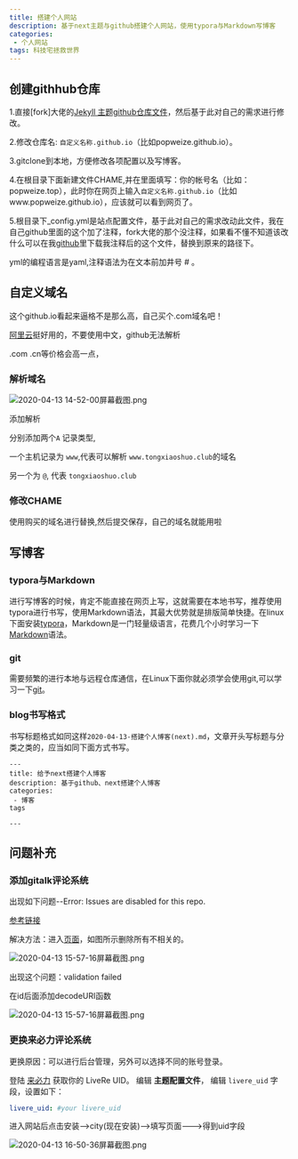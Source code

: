 ```yaml
---
title: 搭建个人网站  
description: 基于next主题与github搭建个人网站，使用typora与Markdown写博客            
categories:
 - 个人网站
tags: 科技宅拯救世界
---
```



## 创建githhub仓库

1.直接[fork]大佬的[Jekyll 主题github仓库文件](https://github.com/Simpleyyt/jekyll-theme-next.git)，然后基于此对自己的需求进行修改。

2.修改仓库名:  `自定义名称.github.io`（比如popweize.github.io）。

3.gitclone到本地，方便修改各项配置以及写博客。

4.在根目录下面新建文件CHAME,并在里面填写：你的帐号名（比如：popweize.top），此时你在网页上输入`自定义名称.github.io`（比如www.popweize.github.io），应该就可以看到网页了。

5.根目录下_config.yml是站点配置文件，基于此对自己的需求改动此文件，我在自己github里面的这个加了注释，fork大佬的那个没注释，如果看不懂不知道该改什么可以在我[github](https://https://github.com/popweize/popweize.github.io)里下载我注释后的这个文件，替换到原来的路径下。

yml的编程语言是yaml,注释语法为在文本前加井号 # 。



## 自定义域名

这个github.io看起来逼格不是那么高，自己买个.com域名吧！

[阿里云](https://wanwang.aliyun.com/domain/?spm=5176.8006371.1007.dnetcndomain.q1ys4x)挺好用的，不要使用中文，github无法解析

.com .cn等价格会高一点，



### 解析域名

![2020-04-13 14-52-00屏幕截图.png](http://ww1.sinaimg.cn/large/006lMPXUgy1gds56u3kwnj30rt02tjrk.jpg)

添加解析

分别添加两个`A` 记录类型,

一个主机记录为 `www`,代表可以解析 `www.tongxiaoshuo.club`的域名

另一个为 `@`, 代表 `tongxiaoshuo.club`



### 修改CHAME

使用购买的域名进行替换,然后提交保存，自己的域名就能用啦



## 写博客

### typora与Markdown 

进行写博客的时候，肯定不能直接在网页上写，这就需要在本地书写，推荐使用typora进行书写，使用Markdown语法，其最大优势就是排版简单快捷。在linux下面安装[typora](https://typora.io/#linux)，Markdown是一门轻量级语言，花费几个小时学习一下[Markdown](https://sspai.com/post/25137)语法。

### git

需要频繁的进行本地与远程仓库通信，在Linux下面你就必须学会使用git,可以学习一下[git](https://www.liaoxuefeng.com/wiki/896043488029600)。

### blog书写格式

书写标题格式如同这样`2020-04-13-搭建个人博客(next).md`，文章开头写标题与分类之类的，应当如同下面方式书写。

```
---
title: 给予next搭建个人博客
description: 基于github、next搭建个人博客
categories:
 - 博客
tags

---

```



## 问题补充

### 添加gitalk评论系统

出现如下问题--Error: Issues are disabled for this repo.

[参考链接](https://blog.csdn.net/w47_csdn/article/details/88858343)

解决方法：进入[页面](https://github.com/settings/developers)，如图所示删除所有不相关的。

![2020-04-13 15-57-16屏幕截图.png](http://ww1.sinaimg.cn/large/006lMPXUgy1gds72p2dfwj31hb0h3jsp.jpg)

出现这个问题：validation failed

在id后面添加decodeURI函数

![2020-04-13 15-57-16屏幕截图.png](http://ww1.sinaimg.cn/large/006lMPXUgy1gds74k8kcuj30ze0ld40w.jpg)

### 更换来必力评论系统

更换原因：可以进行后台管理，另外可以选择不同的账号登录。

登陆 [来必力](https://livere.com/) 获取你的 LiveRe UID。 编辑 **主题配置文件**， 编辑 `livere_uid` 字段，设置如下：

```yaml
livere_uid: #your livere_uid
```

进入网站后点击安装——>city(现在安装)——>填写页面———>得到uid字段

![2020-04-13 16-50-36屏幕截图.png](http://ww1.sinaimg.cn/large/006lMPXUgy1gds8mco8j5j30mt0gbdhf.jpg)





































